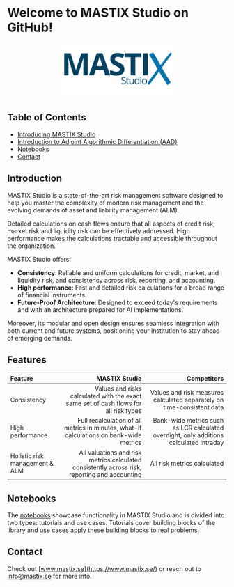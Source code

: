 # Welcome to MASTIX Studio on GitHub!
<p align="center">
  <img src="https://github.com/mastixstudio/mastixstudio/blob/main/assets/mastix-logo.png?raw=true" alt="MASTIX Studio Logo" style="width: 50%;">
</p>

## Table of Contents

- [Introducing MASTIX Studio](#introduction)
- [Introduction to Adjoint Algorithmic Differentiation (AAD)](https://github.com/mastixstudio/mastixstudio/blob/maain/IntroductionToAAD.md)
- [Notebooks](#notebooks)
- [Contact](#contact)

## Introduction

MASTIX Studio is a state-of-the-art risk management software designed to help you master the complexity of modern risk management and the evolving demands of asset and liability management (ALM).

Detailed calculations on cash flows ensure that all aspects of credit risk, market risk and liquidity risk can be effectively addressed. High performance makes the calculations tractable and accessible throughout the organization.

MASTIX Studio offers:

- **Consistency**: Reliable and uniform calculations for credit, market, and liquidity risk, and consistency across risk, reporting, and accounting.
- **High performance**: Fast and detailed risk calculations for a broad range of financial instruments.
- **Future-Proof Architecture**: Designed to exceed today's requirements and with an architecture prepared for AI implementations.

Moreover, its modular and open design ensures seamless integration with both current and future systems, positioning your institution to stay ahead of emerging demands.

## Features



Feature | MASTIX Studio | Competitors 
| :--- | ---: | ---:
Consistency  | Values and risks calculated with the exact same set of cash flows for all risk types | Values and risk measures calculated separately on time-consistent data 
High performance  | Full recalculation of all metrics in minutes, what-if calculations on bank-wide metrics | Bank-wide metrics such as LCR calculated overnight, only additions calculated intraday 
Holistic risk management & ALM  | All valuations and risk metrics calculated consistently across risk, reporting and accounting | All risk metrics calculated

## Notebooks

The [notebooks](https://github.com/mastixstudio/notebooks) showcase functionality in MASTIX Studio and is divided into two types: tutorials and use cases. Tutorials cover building blocks of the library and use cases apply these building blocks to real problems.

## Contact

Check out [www.mastix.se](https://www.mastix.se/) or reach out to [info@mastix.se](mailto:info@mastix.se) for more info. 
